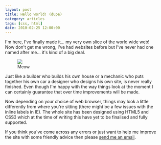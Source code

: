 ```yaml
---
layout: post
title: Hello world! (dupe)
category: articles
tags: [css, html]
date: 2010-02-25 12:00:00
---
```


I'm here, I've finally made it... my very own slice of the world wide web! Now don't get me wrong, I've had websites before but I've never had one named after me... it's kind of a big deal.
<figure>
  <img src="http://placehold.it/300x200">
  <figcaption>Meow</figcaption>
</figure>

Just like a builder who builds his own house or a mechanic who puts together his own car a designer who designs his own site, is never really finished. Even though I'm happy with the way things look at the moment I can certainly guarantee that over time improvements will be made.

Now depending on your choice of web browser, things may look a little differently from where you're sitting (there might be a few issues with the inline labels in IE). The whole site has been designed using HTML5 and CSS3 which at the time of writing this have yet to be finalised and fully supported.

If you think you've come across any errors or just want to help me improve the site with some friendly advice then please [send me an email](mailto:nathan@nathanstaines.com).
